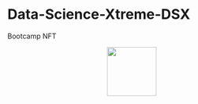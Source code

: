 # Data-Science-Xtreme-DSX
Bootcamp NFT
<p align="center">
<img src="https://github.com/Armegas/Data-Science-Xtreme-DSX/blob/main/DSX_U.png?raw=true"  height=100>
  
</p>
